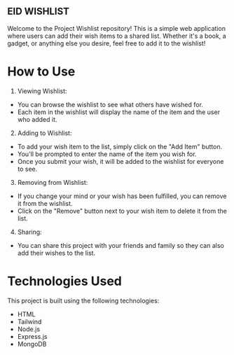 ## EID WISHLIST
Welcome to the Project Wishlist repository! This is a simple web application where users can add their wish items to a shared list. Whether it's a book, a gadget, or anything else you desire, feel free to add it to the wishlist!

# How to Use

1. Viewing Wishlist:
* You can browse the wishlist to see what others have wished for.
* Each item in the wishlist will display the name of the item and the user who added it.

2. Adding to Wishlist:
* To add your wish item to the list, simply click on the "Add Item" button.
* You'll be prompted to enter the name of the item you wish for.
* Once you submit your wish, it will be added to the wishlist for everyone to see.

3. Removing from Wishlist:
* If you change your mind or your wish has been fulfilled, you can remove it from the wishlist.
* Click on the "Remove" button next to your wish item to delete it from the list.

4. Sharing:
* You can share this project with your friends and family so they can also add their wishes to the list.


# Technologies Used 
This project is built using the following technologies:

* HTML
* Tailwind
* Node.js
* Express.js
* MongoDB
